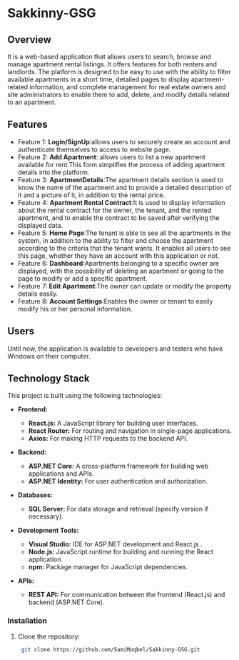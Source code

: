 # Sakkinny-GSG

## Overview
It is a web-based application that allows users to search, browse and manage apartment rental listings. It offers features for both renters and landlords.  The platform is designed to be easy to use with the ability to filter available apartments in a short time, detailed pages to display apartment-related information, and complete management for real estate owners and site administrators to enable them to add, delete, and modify details related to an apartment.

## Features
- Feature 1: **Login/SignUp**:allows users to securely create an account and authenticate themselves to access to website page.
- Feature 2: **Add Apartment**: allows users to list a new apartment available for rent.This form simplifies the process of adding apartment details into the platform.
- Feature 3: **ApartmentDetails**:The apartment details section is used to know the name of the apartment and to provide a detailed description of it and a picture of it, in addition to the rental price.
- Feature 4: **Apartment Rental Contract**:It is used to display information about the rental contract for the owner, the tenant, and the rented apartment, and to enable the contract to be saved after verifying 
  the displayed data.
- Feature 5: **Home Page**:The tenant is able to see all the apartments in the system, in addition to the ability to filter and choose the apartment according to the criteria that the tenant wants. It enables all users to see this page, whether they have an account with this application or not.
- Feature 6: **Dashboard**:Apartments belonging to a specific owner are displayed, with the possibility of deleting an apartment or going to the page to modify or add a specific apartment.
- Feature 7: **Edit Apartment**:The owner can update or modify the property details easily.
- Feature 8: **Account Settings**:Enables the owner or tenant to easily modify his or her personal information.

## Users
  Until now, the application is available to developers and testers who have Windows on their computer.
 
## Technology Stack

This project is built using the following technologies:

- **Frontend:**
  - **React.js:** A JavaScript library for building user interfaces.
  - **React Router:** For routing and navigation in single-page applications.
  - **Axios:** For making HTTP requests to the backend API.
  
- **Backend:**
   - **ASP.NET Core:** A cross-platform framework for building web applications and APIs.
   - **ASP.NET Identity:** For user authentication and authorization.


- **Databases:**
  - **SQL Server:** For data storage and retrieval (specify version if necessary).

- **Development Tools:**
  - **Visual Studio:** IDE for ASP.NET development and React.js .
  - **Node.js:** JavaScript runtime for building and running the React application.
  - **npm:** Package manager for JavaScript dependencies.

- **APIs:**
  - **REST API:** For communication between the frontend (React.js) and backend (ASP.NET Core).


### Installation
1. Clone the repository:
   ```bash
    git clone https://github.com/SamiMoqbel/Sakkinny-GSG.git


